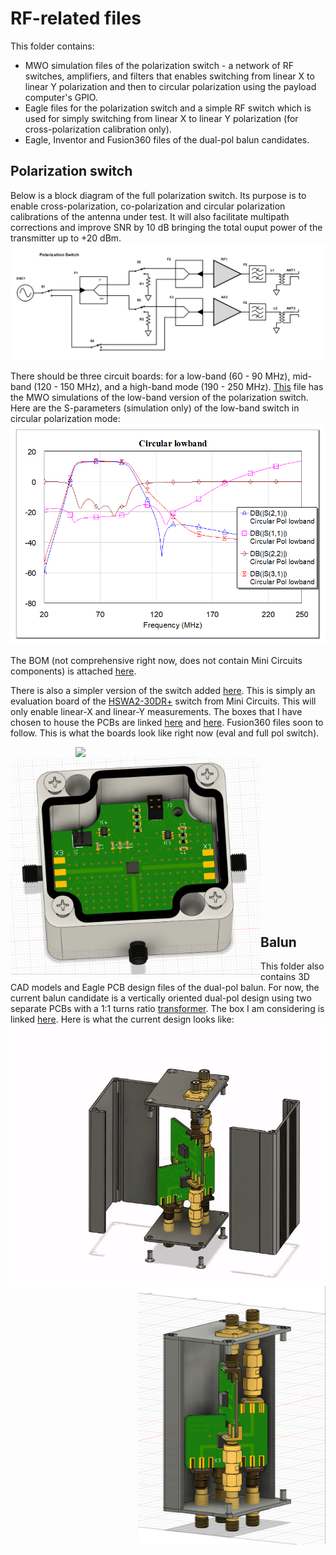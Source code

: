 # RF-related files
This folder contains:
* MWO simulation files of the polarization switch - a network of RF switches, amplifiers, and filters that enables switching from linear X to linear Y polarization and then to circular polarization using the payload computer's GPIO.
* Eagle files for the polarization switch and a simple RF switch which is used for simply switching from linear X to linear Y polarization (for cross-polarization calibration only).
* Eagle, Inventor and Fusion360 files of the dual-pol balun candidates.

## Polarization switch
Below is a block diagram of the full polarization switch. Its purpose is to enable cross-polarization, co-polarization and circular polarization calibrations of the antenna under test. It will also facilitate multipath corrections and improve SNR by 10 dB bringing the total ouput power of the transmitter up to +20 dBm.
![block_diagram](pol-switch-block-diagram.png)

There should be three circuit boards: for a low-band (60 - 90 MHz), mid-band (120 - 150 MHz), and a high-band mode (190 - 250 MHz). [This](pol_switch.emp) file has the MWO simulations of the low-band version of the polarization switch. Here are the S-parameters (simulation only) of the low-band switch in circular polarization mode:
![lowband_circular](lowband-circular-pol.png)

The BOM (not comprehensive right now, does not contain Mini Circuits components) is attached [here](ShopCart.csv). 

There is also a simpler version of the switch added [here](Switch-Eval/). This is simply an evaluation board of the [HSWA2-30DR+][switch] switch from Mini Circuits. This will only enable linear-X and linear-Y measurements. The boxes that I have chosen to house the PCBs are linked [here][hammond_box_large] and [here][hammond_box_small]. Fusion360 files soon to follow. This is what the boards look like right now (eval and full pol switch).

<img src="switch-box.png" width=400 align=right>
<img src="switch-eval-in-box.png" width=400 align=left>

<br><br><br><br><br><br><br><br><br><br><br><br><br><br><br>


## Balun
This folder also contains 3D CAD models and Eagle PCB design files of the dual-pol balun. For now, the current balun candidate is a vertically oriented dual-pol design using two separate PCBs with a 1:1 turns ratio [transformer][trans]. The box I am considering is linked [here][balun-box]. Here is what the current design looks like:
<img src="balun-vertical-assembly.gif" width=550 align=right>
<img src="balun-vertical.png" width=300 align=right>


[hammond_box_large]: https://www.hammfg.com/part/1590Z062BK?referer=526
[hammond_box_small]: https://www.hammfg.com/part/1590Z061BK
[switch]: https://www.minicircuits.com/WebStore/dashboard.html?model=HSWA2-30DR%2B
[balun-box]: https://www.davantech.com/product/d1001433-electronic-project-box-52w38h80l/
[trans]: https://www.minicircuits.com/WebStore/dashboard.html?model=ADT1-1%2B
